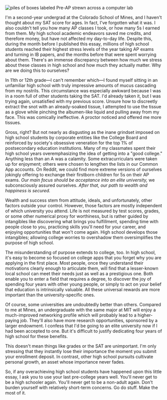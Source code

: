 ![piles of boxes labeled Pre-AP strewn across a computer lab](pre_ap_cesspool.avif "Thousands of Pre-AP booklets staged for sorting in my old high school library. Possibly the saddest photograph I have ever captured.")

I'm a second-year undergrad at the Colorado School of Mines, and I haven't
thought about my SAT score for ages. In fact, I've forgotten what it was. I
also couldn't tell you how many AP classes I took, or how many 5s I earned from
them. My high school academic endeavors saved me credits, and therefore money,
but have not affected my day-to-day life. Despite this, during the month before
I published this essay, millions of high school students reached their highest
stress levels of the year taking AP exams and turning in IB papers, and the
months before that were spent worrying about them. There's an immense
discrepancy between how much we stress about these classes in high school and
how much they actually matter. Why are we doing this to ourselves?

In 11th or 12th grade—I can't remember which—I found myself sitting in an
unfamiliar high school with truly impressive amounts of mucus cascading from my
nostrils. This circumstance was especially awkward because I was in a room full
of other students taking the SAT. I'd already taken it, but I was trying again,
unsatisfied with my previous score. Unsure how to discreetly extract the snot
with an already-soaked tissue, I attempted to use the tissue as a glove while
pinching the albumen-like liquid and pulling away from my face. This was
comically ineffective. A proctor noticed and offered me more tissues.

Gross, right? But not nearly as disgusting as the inane grindset imposed on
high school students by corporate entities like the College Board and
reinforced by society's obsessive veneration for the top 1% of postsecondary
education institutions. Many of my classmates spent their high school years
overemphasizing the idea of getting into a "good college." Anything less than
an A was a calamity. Some extracurriculars were taken up for enjoyment; others
were chosen to lengthen the lists in our Common App accounts. On Reddit, we
could find more extreme versions of ourselves jokingly offering to exchange
their firstborn children for 5s on their AP exams. *Our main focus should be
acceptance into an elite university,* we subconsciously assured ourselves.
*After that, our path to wealth and happiness is secured.*

Wealth and success stem from attitude, ideals, and unfortunately, other factors
outside your control. However, those factors are mostly independent of which
university you attend. Life is not measured by test scores, grades, or some
other numerical proxy for worthiness, but is rather guided by intangibles like
discovering what brings you fulfillment, spending time with people close to
you, practicing skills you'll need for your career, and enjoying opportunities
that won't come again. High school develops those intangibles; allowing college
worries to overshadow them oversimplifies the purpose of high school.

The misunderstanding of purpose extends to college, too. In high school, it's
easy to become so focused on college apps that you forget why you are applying
in the first place. Most people, once they understand their motivations clearly
enough to articulate them, will find that a lesser-known local school can meet
their needs just as well as a prestigious one. Both enable you to enter a field
that requires a degree, to discover the joy of spending four years with other
young people, or simply to act on your belief that education is intrinsically
valuable. All these universal rewards are more important than the
university-specific ones.

Of course, some universities are undoubtedly better than others. Compared to me
at Mines, an undergraduate with the same major at MIT will enjoy a
much-improved networking profile which will probably lead to a higher-paying
job. They'll also have more research opportunities, sponsored by a larger
endowment. I confess that I'd be going to an elite university now if I had been
accepted to one. But it's difficult to justify dedicating four years of high
school for these benefits.

This doesn't mean things like grades or the SAT are unimportant. I'm only
stressing that they instantly lose their importance the moment you submit your
enrollment deposit. In contrast, other high school pursuits cultivate personal
growth, an asset whose importance never fades.

So, if any overachieving high school students have happened upon this little
essay, I ask you to use your last pre-college years well. You'll never get to
be a high schooler again. You'll never get to be a non-adult again. Don't
burden yourself with relatively short-term concerns. Go do stuff. Make the most
of it.
